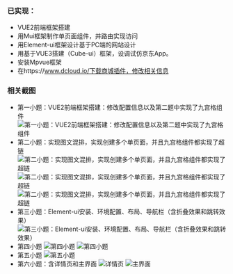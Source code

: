 ### 已实现：
- VUE2前端框架搭建
- 用Mui框架制作单页面组件，并路由实现访问
- 用Element-ui框架设计基于PC端的网站设计
- 用基于VUE3搭建（Cube-ui）框架，设调试仿京东App。
- 安装Mpvue框架
- 在https://www.dcloud.io/下载商城插件，修改相关信息

### 相关截图
- 第一小题：VUE2前端框架搭建：修改配置信息以及第二题中实现了九宫格组件
![第一小题：VUE2前端框架搭建：修改配置信息以及第二题中实现了九宫格组件](https://images.gitee.com/uploads/images/2019/1229/153329_4a628e6a_4876229.png "屏幕截图.png")
- 第二小题：实现图文混排，实现创建多个单页面，并且九宫格组件都实现了超链
![第二小题：实现图文混排，实现创建多个单页面，并且九宫格组件都实现了超链](https://images.gitee.com/uploads/images/2019/1229/154120_97249156_4876229.png "屏幕截图.png")
![第二小题：实现图文混排，实现创建多个单页面，并且九宫格组件都实现了超链](https://images.gitee.com/uploads/images/2019/1229/154036_49e85bc1_4876229.png "屏幕截图.png")
![第二小题：实现图文混排，实现创建多个单页面，并且九宫格组件都实现了超链](https://images.gitee.com/uploads/images/2019/1229/154218_89417124_4876229.png "屏幕截图.png")
- 第三小题：Element-ui安装、环境配置、布局、导航栏（含折叠效果和跳转效果）
![第三小题：Element-ui安装、环境配置、布局、导航栏（含折叠效果和跳转效果）](https://images.gitee.com/uploads/images/2019/1229/153452_512027db_4876229.png "屏幕截图.png")
- 第四小题
![第四小题](https://images.gitee.com/uploads/images/2019/1229/154504_041187a9_4876229.png "屏幕截图.png")
![第四小题](https://images.gitee.com/uploads/images/2019/1229/154527_324f6a5b_4876229.png "屏幕截图.png")
- 第五小题
![第五小题](https://images.gitee.com/uploads/images/2019/1229/154832_697a6a0f_4876229.png "屏幕截图.png")
- 第六小题：含详情页和主界面
![详情页](https://images.gitee.com/uploads/images/2019/1229/154924_e34da3bb_4876229.png "屏幕截图.png")
![主界面](https://images.gitee.com/uploads/images/2019/1229/154942_e86e76e5_4876229.png "屏幕截图.png")
